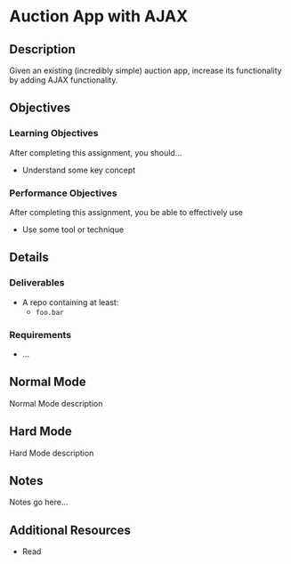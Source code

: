 # Auction App with AJAX

## Description
Given an existing (incredibly simple) auction app, increase its functionality by adding AJAX functionality.


## Objectives

### Learning Objectives

After completing this assignment, you should…

* Understand some key concept


### Performance Objectives

After completing this assignment, you be able to effectively use

* Use some tool or technique



## Details

### Deliverables

* A repo containing at least:
  * `foo.bar`

### Requirements

* ...



## Normal Mode
Normal Mode description
            
## Hard Mode
Hard Mode description
            




## Notes

Notes go here...

## Additional Resources

* Read []()
